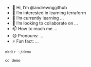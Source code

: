 - 👋 Hi, I’m @andrewnggithub
- 👀 I’m interested in learning terraform
- 🌱 I’m currently learning ...
- 💞️ I’m looking to collaborate on ...
- 📫 How to reach me ...
- 😄 Pronouns: ...
- ⚡ Fun fact: ...


```
mkdir ~/demo
```

```
cd demo
```



<!---
andrewnggithub/andrewnggithub is a ✨ special ✨ repository because its `README.md` (this file) appears on your GitHub profile.
You can click the Preview link to take a look at your changes.
--->
